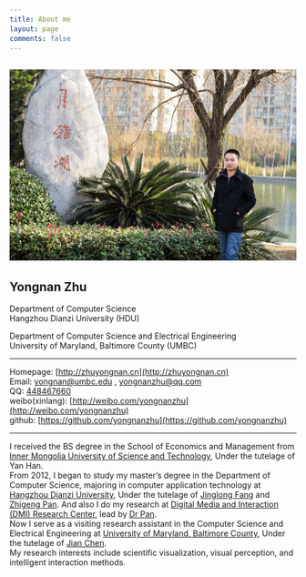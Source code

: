 ```yaml
---
title: About me
layout: page
comments: false
---
```


![Myself](/picture/pic.jpg)     
------

__Yongnan Zhu__     
------
Department of Computer Science       
Hangzhou Dianzi University (HDU)   

Department of Computer Science and Electrical Engineering    
University of Maryland, Baltimore County (UMBC)      
- - - - - -
Homepage: [http://zhuyongnan.cn](http://zhuyongnan.cn)    
Email: [yongnan@umbc.edu](yongnan@umbc.edu) , [yongnanzhu@qq.com](yongnanzhu@qq.com)     
QQ: [448467660](http://wpa.qq.com/msgrd?V=1&Uin=448467660)    
weibo(xinlang): [http://weibo.com/yongnanzhu](http://weibo.com/yongnanzhu)        
github: [https://github.com/yongnanzhu](https://github.com/yongnanzhu)   
- - - - - -
I received the BS degree in the School of Economics and Management from [Inner Mongolia University of Science and Technology](http://www.imust.cn/), Under the tutelage of Yan Han.    
From 2012, I began to study my master’s degree in the Department of Computer Science, majoring in computer application technology at [Hangzhou Dianzi University](http://www.hdu.edu.cn/), Under the tutelage of [Jinglong Fang](http://computer.hdu.edu.cn/index.php/article/109) and [Zhigeng Pan](http://hise.hznu.edu.cn/newsShow.aspx?ID=1232&PID=). And also I do my research at [Digital Media and Interaction (DMI) Research Center](http://www.dmhci.net/), lead by [Dr Pan](http://hise.hznu.edu.cn/newsShow.aspx?ID=1232&PID=).      
Now I serve as a visiting research assistant in the Computer Science and Electrical Engineering at [University of Maryland, Baltimore County](http://www.umbc.edu/), Under the tutelage of [Jian Chen](http://www.csee.umbc.edu/~jichen).  
My research interests include  scientific  visualization, visual perception, and intelligent interaction methods.    

 
